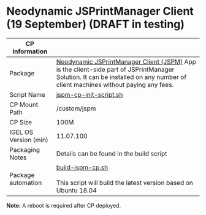 # Neodynamic JSPrintManager Client (19 September) (DRAFT in testing)

|  CP Information |            |
|-----------------|------------|
| Package | [Neodynamic JSPrintManager Client (JSPM)](https://www.neodynamic.com/downloads/jspm/) App is the client-side part of JSPrintManager Solution. It can be installed on any number of client machines without paying any fees. |
| Script Name | [jspm-cp-init-script.sh](build/jspm-cp-init-script.sh) |
| CP Mount Path | /custom/jspm |
| CP Size | 100M |
| IGEL OS Version (min) | 11.07.100 |
| Packaging Notes | Details can be found in the build script |
| Package automation | [build-jspm-cp.sh](build/build-jspm-cp.sh) <br /><br /> This script will build the latest version based on Ubuntu 18.04 |

**Note:** A reboot is required after CP deployed.
